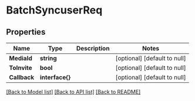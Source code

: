 # BatchSyncuserReq

## Properties
Name | Type | Description | Notes
------------ | ------------- | ------------- | -------------
**MediaId** | **string** |  | [optional] [default to null]
**ToInvite** | **bool** |  | [optional] [default to null]
**Callback** | **interface{}** |  | [optional] [default to null]

[[Back to Model list]](../README.md#documentation-for-models) [[Back to API list]](../README.md#documentation-for-api-endpoints) [[Back to README]](../README.md)


